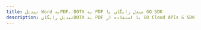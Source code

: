 ---title: تبدیل Word بهPDF، DOTX به PDF مبدل رایگان یا GO SDKdescription: تبدیل رایگانDOTX به PDF با استفاده از GO Cloud APIs & SDK. همچنین اسناد Microsoft Word و OpenOffice را در Cloud ایجاد، ویرایش و رندر کنید.---